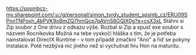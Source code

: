 https://spsmbcz-my.sharepoint.com/:u:/g/personal/simon_tvrdy_student_spsmb_cz/ERU09SPnnTNPoxh_4bPVK9oBmZQ7hmQcp7pAVnS6GQlX0g?e=csX3xL
Stáhni si Zip soubor z One drivu z odkazu výše.
Rozbal si Zip a spusť exe soubor s názvem Rocnikovka
Možná na tebe vyskočí hláška s tím, že je potřeba nainstalovat DirectX Runtime - v tom případě zmačkni "Ano" a řiď se pokyny instalace.
Poté nezbývá nic jiného než si vychutnat hru Hon na maturitu.
